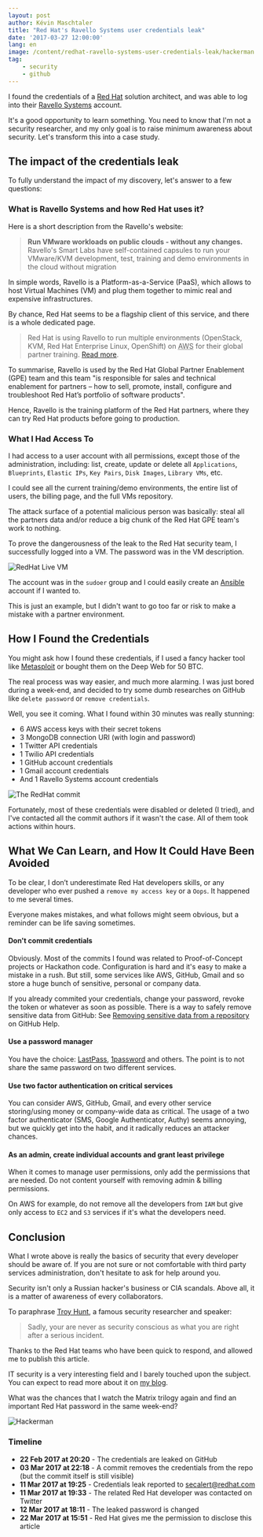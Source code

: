```yaml
---
layout: post
author: Kévin Maschtaler
title: "Red Hat's Ravello Systems user credentials leak"
date: '2017-03-27 12:00:00'
lang: en
image: /content/redhat-ravello-systems-user-credentials-leak/hackerman.png
tag:
    - security
    - github
---
```


I found the credentials of a [Red Hat](https://www.redhat.com/) solution architect, and was able to log into their [Ravello Systems](https://www.ravellosystems.com/) account.

It's a good opportunity to learn something.
You need to know that I'm not a security researcher, and my only goal is to raise minimum awareness about security.
Let's transform this into a case study.

## The impact of the credentials leak

To fully understand the impact of my discovery, let's answer to a few questions:

### What is Ravello Systems and how Red Hat uses it?

Here is a short description from the Ravello's website:

> **Run VMware workloads on public clouds - without any changes.**
> Ravello's Smart Labs have self-contained capsules to run your VMware/KVM development, test, training and demo environments in the cloud without migration

In simple words, Ravello is a Platform-as-a-Service (PaaS), which allows to host Virtual Machines (VM) and plug them together to mimic real and expensive infrastructures.

By chance, Red Hat seems to be a flagship client of this service, and there is a whole dedicated page.

> Red Hat is using Ravello to run multiple environments (OpenStack, KVM, Red Hat Enterprise Linux, OpenShift) on <abbr title="Amazon Web Services">AWS</abbr> for their global partner training. [Read more](https://www.ravellosystems.com/customer-case-studies/virtual-training-lab-red-hat).

To summarise, Ravello is used by the Red Hat Global Partner Enablement (GPE) team and this team "is responsible for sales and technical enablement for partners – how to sell, promote, install, configure and troubleshoot Red Hat’s portfolio of software products".

Hence, Ravello is the training platform of the Red Hat partners, where they can try Red Hat products before going to production.

### What I Had Access To

I had access to a user account with all permissions, except those of the administration, including: list, create, update or delete all `Applications`, `Blueprints`, `Elastic IPs`, `Key Pairs`, `Disk Images`, `Library VMs`, etc.

I could see all the current training/demo environments, the entire list of users, the billing page, and the full VMs repository.

The attack surface of a potential malicious person was basically: steal all the partners data and/or reduce a big chunk of the Red Hat GPE team's work to nothing.

To prove the dangerousness of the leak to the Red Hat security team, I successfully logged into a VM. The password was in the VM description.

![RedHat Live VM](/content/redhat-ravello-systems-user-credentials-leak/redhat-live-vm.png)

The account was in the `sudoer` group and I could easily create an [Ansible](https://www.ansible.com/tower) account if I wanted to.

This is just an example, but I didn't want to go too far or risk to make a mistake with a partner environment.

## How I Found the Credentials

You might ask how I found these credentials, if I used a fancy hacker tool like [Metasploit](https://www.metasploit.com/) or bought them on the Deep Web for 50 BTC.

The real process was way easier, and much more alarming. I was just bored during a week-end, and decided to try some dumb researches on GitHub like `delete password` or `remove credentials`.

Well, you see it coming. What I found within 30 minutes was really stunning:

-   6 AWS access keys with their secret tokens
-   3 MongoDB connection URI (with login and password)
-   1 Twitter API credentials
-   1 Twilio API credentials
-   1 GitHub account credentials
-   1 Gmail account credentials
-   And 1 Ravello Systems account credentials

![The RedHat commit](/content/redhat-ravello-systems-user-credentials-leak/redhat-commit.png)

Fortunately, most of these credentials were disabled or deleted (I tried), and I've contacted all the commit authors if it wasn't the case.
All of them took actions within hours.

## What We Can Learn, and How It Could Have Been Avoided

To be clear, I don’t underestimate Red Hat developers skills, or any developer who ever pushed a `remove my access key` or a `Oops`.
It happened to me several times.

Everyone makes mistakes, and what follows might seem obvious, but a reminder can be life saving sometimes.

#### Don't commit credentials

Obviously. Most of the commits I found was related to Proof-of-Concept projects or Hackathon code.
Configuration is hard and it's easy to make a mistake in a rush.
But still, some services like AWS, GitHub, Gmail and so store a huge bunch of sensitive, personal or company data.

If you already commited your credentials, change your password, revoke the token or whatever as soon as possible.
There is a way to safely remove sensitive data from GitHub: See [Removing sensitive data from a repository](https://help.github.com/articles/removing-sensitive-data-from-a-repository/) on GitHub Help.

#### Use a password manager

You have the choice: [LastPass](https://www.lastpass.com), [1password](https://1password.com/) and others.
The point is to not share the same password on two different services.

#### Use two factor authentication on critical services

You can consider AWS, GitHub, Gmail, and every other service storing/using money or company-wide data as critical.
The usage of a two factor authenticator (SMS, Google Authenticator, Authy) seems annoying, but we quickly get into the habit, and it radically reduces an attacker chances.

#### As an admin, create individual accounts and grant least privilege

When it comes to manage user permissions, only add the permissions that are needed. Do not content yourself with removing admin & billing permissions.

On AWS for example, do not remove all the developers from `IAM` but give only access to `EC2` and `S3` services if it's what the developers need.

## Conclusion

What I wrote above is really the basics of security that every developer should be aware of.
If you are not sure or not comfortable with third party services administration, don't hesitate to ask for help around you.

Security isn't only a Russian hacker's business or CIA scandals. Above all, it is a matter of awareness of every collaborators.

To paraphrase [Troy Hunt](https://www.troyhunt.com), a famous security researcher and speaker:

> Sadly, your are never as security conscious as what you are right after a serious incident.

Thanks to the Red Hat teams who have been quick to respond, and allowed me to publish this article.

IT security is a very interesting field and I barely touched upon the subject. You can expect to read more about it on [my blog](https://www.kmaschta.me/blog/).

What was the chances that I watch the Matrix trilogy again and find an important Red Hat password in the same week-end?

![Hackerman](/content/redhat-ravello-systems-user-credentials-leak/hackerman.png)

### Timeline

-   **22 Feb 2017 at 20:20** - The credentials are leaked on GitHub
-   **03 Mar 2017 at 22:18** - A commit removes the credentials from the repo (but the commit itself is still visible)
-   **11 Mar 2017 at 19:25** - Credentials leak reported to secalert@redhat.com
-   **11 Mar 2017 at 19:33** - The related Red Hat developer was contacted on Twitter
-   **12 Mar 2017 at 18:11** - The leaked password is changed
-   **22 Mar 2017 at 15:51** - Red Hat gives me the permission to disclose this article
